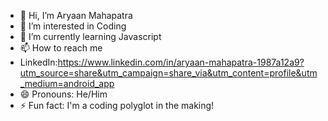 - 👋 Hi, I’m Aryaan Mahapatra 
- 👀 I’m interested in Coding
- 🌱 I’m currently learning Javascript
- 📫 How to reach me
-  LinkedIn:https://www.linkedin.com/in/aryaan-mahapatra-1987a12a9?utm_source=share&utm_campaign=share_via&utm_content=profile&utm_medium=android_app
- 😄 Pronouns: He/Him
- ⚡ Fun fact: I'm a coding polyglot in the making!

<!---
AryaanM/AryaanM is a ✨ special ✨ repository because its `README.md` (this file) appears on your GitHub profile.
You can click the Preview link to take a look at your changes.
--->

